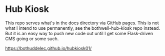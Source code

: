 # Hub Kiosk
This repo serves what's in the docs directory via GitHub pages.
This is not what I intend to use permanently, see the bothwell-hub-kiosk repo instead.
But it is an easy way to push new code out until I get some Flask-driven CMS going or
some such.

https://bothuddelec.github.io/hubkiosk01/
